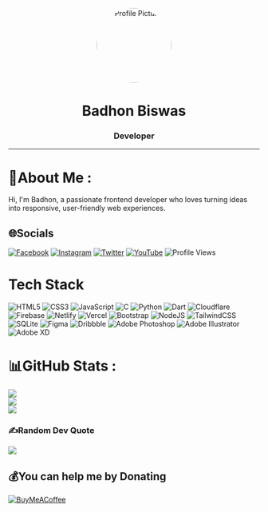 <p align="center">
  <img src="https://avatars.githubusercontent.com/u/163644806?s=400&u=2d4958042fd697ab42895bb4424d38b40243540a&v=4" alt="Profile Picture" width="150" style="border-radius: 50%;">
</p>

<h1 align="center">Badhon Biswas</h1>
<h3 align="center">Developer</h3>
<hr> 

# 💫About Me :
Hi, I'm Badhon, a passionate frontend developer who loves turning ideas into responsive, user-friendly web experiences.

## 🌐Socials
[![Facebook](https://img.shields.io/badge/Facebook-%231877F2.svg?logo=Facebook&logoColor=white)](https://facebook.com/badhonbiswas.raj) [![Instagram](https://img.shields.io/badge/Instagram-%23E4405F.svg?logo=Instagram&logoColor=white)](https://instagram.com/badhonbiswas.raj) [![Twitter](https://img.shields.io/badge/Twitter-%231DA1F2.svg?logo=Twitter&logoColor=white)](https://twitter.com/techbadhon) [![YouTube](https://img.shields.io/badge/YouTube-%23FF0000.svg?logo=YouTube&logoColor=white)](https://youtube.com/@badhonbiswas_raj) ![Profile Views](https://komarev.com/ghpvc/?username=badhontech&abbreviated=true&label=Github+Profile+Views)


# Tech Stack
![HTML5](https://img.shields.io/badge/html5-%23E34F26.svg?style=flat&logo=html5&logoColor=white) ![CSS3](https://img.shields.io/badge/css3-%231572B6.svg?style=flat&logo=css3&logoColor=white) ![JavaScript](https://img.shields.io/badge/javascript-%23323330.svg?style=flat&logo=javascript&logoColor=%23F7DF1E) ![C](https://img.shields.io/badge/c-%2300599C.svg?style=flat&logo=c&logoColor=white) ![Python](https://img.shields.io/badge/python-3670A0?style=flat&logo=python&logoColor=ffdd54) ![Dart](https://img.shields.io/badge/dart-%230175C2.svg?style=flat&logo=dart&logoColor=white) ![Cloudflare](https://img.shields.io/badge/Cloudflare-F38020?style=flat&logo=Cloudflare&logoColor=white) ![Firebase](https://img.shields.io/badge/firebase-%23039BE5.svg?style=flat&logo=firebase) ![Netlify](https://img.shields.io/badge/netlify-%23000000.svg?style=flat&logo=netlify&logoColor=#00C7B7) ![Vercel](https://img.shields.io/badge/vercel-%23000000.svg?style=flat&logo=vercel&logoColor=white) ![Bootstrap](https://img.shields.io/badge/bootstrap-%23563D7C.svg?style=flat&logo=bootstrap&logoColor=white) ![NodeJS](https://img.shields.io/badge/node.js-6DA55F?style=flat&logo=node.js&logoColor=white) ![TailwindCSS](https://img.shields.io/badge/tailwindcss-%2338B2AC.svg?style=flat&logo=tailwind-css&logoColor=white) ![SQLite](https://img.shields.io/badge/sqlite-%2307405e.svg?style=flat&logo=sqlite&logoColor=white) 	![Figma](https://img.shields.io/badge/figma-%23F24E1E.svg?style=flat&logo=figma&logoColor=white) ![Dribbble](https://img.shields.io/badge/Dribbble-EA4C89?style=flat&logo=dribbble&logoColor=white) ![Adobe Photoshop](https://img.shields.io/badge/adobephotoshop-%2331A8FF.svg?style=flat&logo=adobephotoshop&logoColor=white) ![Adobe Illustrator](https://img.shields.io/badge/adobeillustrator-%23FF9A00.svg?style=flat&logo=adobeillustrator&logoColor=white) ![Adobe XD](https://img.shields.io/badge/Adobe%20XD-470137?style=flat&logo=Adobe%20XD&logoColor=#FF61F6)
# 📊GitHub Stats :
![](https://github-readme-stats.vercel.app/api?username=BadhonTech&theme=radical&hide_border=false&include_all_commits=false&count_private=false)<br/>
![](https://github-readme-streak-stats.herokuapp.com/?user=BadhonTech&theme=radical&hide_border=false)<br/>
![](https://github-readme-stats.vercel.app/api/top-langs/?username=BadhonTech&theme=radical&hide_border=false&include_all_commits=false&count_private=false&layout=compact)

### ✍️Random Dev Quote
![](https://quotes-github-readme.vercel.app/api?type=vetical&theme=tokyonight)

  ## 💰You can help me by Donating
  [![BuyMeACoffee](https://img.shields.io/badge/Buy%20Me%20a%20Coffee-ffdd00?style=for-the-badge&logo=buy-me-a-coffee&logoColor=black)](https://buymeacoffee.com/badhonbiswas.raj) 

  <!-- Proudly created with GPRM ( https://gprm.itsvg.in ) -->
  
